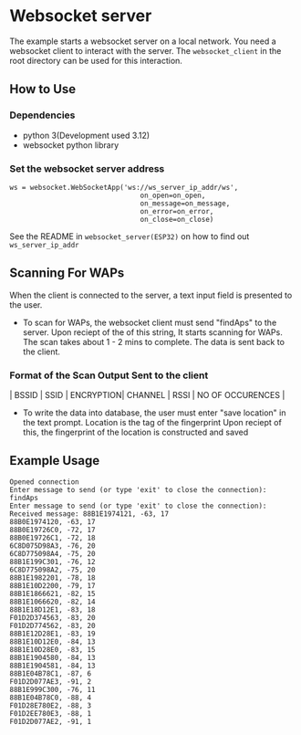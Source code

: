 # Websocket server
The example starts a websocket server on a local network. You need a websocket client to interact with the server. The `websocket_client` in the root directory can be used for this interaction. 

## How to Use

### Dependencies
- python 3(Development used 3.12)
- websocket python library

### Set the websocket server address

```
ws = websocket.WebSocketApp('ws://ws_server_ip_addr/ws',
                                on_open=on_open,
                                on_message=on_message,
                                on_error=on_error,
                                on_close=on_close)
```

See the README in `websocket_server(ESP32)` on how to find out `ws_server_ip_addr`


## Scanning For WAPs

When the client is connected to the server, a text input field is presented to the user. 

* To scan for WAPs, the websocket client must send "findAps" to the server. Upon reciept of the of this string, It starts scanning for WAPs. The scan takes about 1 - 2 mins to complete. The data is sent back to the client. 

### Format of the Scan Output Sent to the client
| BSSID | SSID | ENCRYPTION| CHANNEL | RSSI | NO OF OCCURENCES |

* To write the data into database, the user must enter "save location" in the text prompt. Location is the tag of the fingerprint Upon reciept of this, the fingerprint of the location is constructed and saved
## Example Usage

```
Opened connection
Enter message to send (or type 'exit' to close the connection): findAps
Enter message to send (or type 'exit' to close the connection): Received message: 88B1E1974121, -63, 17
88B0E1974120, -63, 17
88B0E19726C0, -72, 17
88B0E19726C1, -72, 18
6C8D075D98A3, -76, 20
6C8D775098A4, -75, 20
88B1E199C301, -76, 12
6C8D775098A2, -75, 20
88B1E1982201, -78, 18
88B1E10D2200, -79, 17
88B1E1866621, -82, 15
88B1E1066620, -82, 14
88B1E18D12E1, -83, 18
F01D2D374563, -83, 20
F01D2D774562, -83, 20
88B1E12D28E1, -83, 19
88B1E10D12E0, -84, 13
88B1E10D28E0, -83, 15
88B1E1904580, -84, 13
88B1E1904581, -84, 13
88B1E04B78C1, -87, 6
F01D2D077AE3, -91, 2
88B1E999C300, -76, 11
88B1E04B78C0, -88, 4
F01D28E780E2, -88, 3
F01D2EE780E3, -88, 1
F01D2D077AE2, -91, 1
```